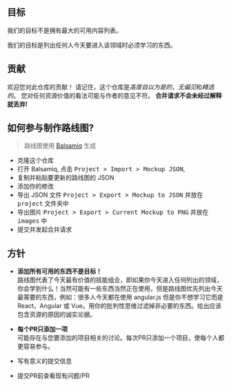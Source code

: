## 目标

我们的目标不是拥有最大的可用内容列表。

我们的目标是列出任何人今天要进入该领域时必须学习的东西。

## 贡献

欢迎您对此仓库的贡献！
请记住，这个仓库是*高度自以为是的*，*无偏见*和*精选的*。
您对任何资源价值的看法可能与作者的意见不符。
**合并请求不会未经过解释就丢弃!**

## 如何参与制作路线图?

> 路线图使用 [Balsamiq](https://balsamiq.com/download/) 生成

- 克隆这个仓库
- 打开 Balsamiq, 点击 <kbd>Project > Import > Mockup JSON</kbd>,
- 复制并粘贴要更新的路线图的 JSON
- 添加你的修改
- 导出 JSON 文件 <kbd>Project > Export > Mockup to JSON</kbd> 并放在 <kbd>project</kbd> 文件夹中
- 导出图片 <kbd>Project > Export > Current Mockup to PNG</kbd> 并放在<kbd>images</kbd> 中
- 提交并发起合并请求

## 方针

- <p><strong>添加所有可用的东西不是目标！</strong><br>
  路线图代表了今天最有价值的技能组合，即如果你今天进入任何列出的领域，你会学到什么！当然可能有一些东西当然正在使用，但是路线图优先列出今天最需要的东西，例如：很多人今天都在使用 angular.js 但是你不想学习它而是 React，Angular 或 Vue。用你的批判性思维过滤掉非必要的东西。给出应该包含资源的原因的诚实论据。</p>

- <p><strong>每个PR只添加一项</strong><br>
  可能存在与您要添加的项目相关的讨论。每次PR只添加一个项目，使每个人都更容易参与。</p>
- 写有意义的提交信息
- 提交PR前查看现有问题/PR
